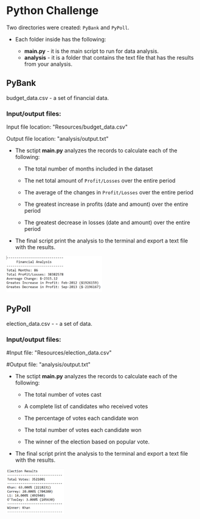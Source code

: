 # **Python Challenge**

Two directories were created: `PyBank` and  `PyPoll`.

* Each folder inside has the following:

  * **main.py** - it is the main script to run for data analysis.
  * **analysis** - it is a folder that contains the text file that has the results from your analysis.

## PyBank

budget_data.csv - a set of financial data. 

### Input/output files:

Input file location: "Resources/budget_data.csv"

Output file location: "analysis/output.txt"


* The sctipt **main.py** analyzes the records to calculate each of the following:

  * The total number of months included in the dataset

  * The net total amount of `Profit/Losses` over the entire period

  * The average of the changes in `Profit/Losses` over the entire period

  * The greatest increase in profits (date and amount) over the entire period

  * The greatest decrease in losses (date and amount) over the entire period

* The final script print the analysis to the terminal and export a text file with the results.

<p align="left">
 <img width="50%" src="Images/pybank_txt.png">
</p>

## PyPoll

election_data.csv - - a set of data.

### Input/output files:

#Input file: "Resources/election_data.csv"

#Output file: "analysis/output.txt"


* The sctipt **main.py** analyzes the records to calculate each of the following:

  * The total number of votes cast

  * A complete list of candidates who received votes

  * The percentage of votes each candidate won

  * The total number of votes each candidate won

  * The winner of the election based on popular vote.

* The final script print the analysis to the terminal and export a text file with the results.

<p align="left">
  <img width="30%" src="Images/pypoll_txt.png">
</p>

  
